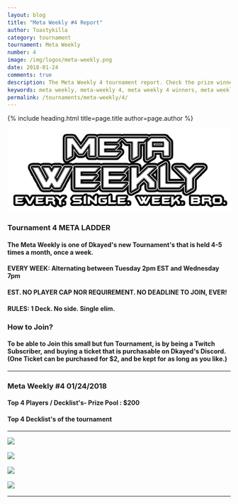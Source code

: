 ```yaml
---
layout: blog
title: "Meta Weekly #4 Report"
author: Toastykilla
category: tournament
tournament: Meta Weekly
number: 4
image: /img/logos/meta-weekly.png
date: 2018-01-24
comments: true
description: The Meta Weekly 4 tournament report. Check the prize winners and their decks here.
keywords: meta weekly, meta-weekly 4, meta weekly 4 winners, meta weekly 4 decks, tournament
permalink: /tournaments/meta-weekly/4/
---
```


{% include heading.html title=page.title author=page.author %}

![](/img/logos/meta-weekly.png)

### Tournament 4 META LADDER 

#### The Meta Weekly is one of Dkayed's new Tournament's that is held 4-5 times a month, once a week.

#### EVERY WEEK: Alternating between Tuesday 2pm EST and Wednesday 7pm

#### EST. NO PLAYER CAP NOR REQUIREMENT. NO DEADLINE TO JOIN, EVER!

#### RULES: 1 Deck. No side. Single elim.

### How to Join?

#### To be able to Join this small but fun Tournament, is by being a Twitch Subscriber, and buying a ticket that is purchasable on Dkayed's Discord.  (One Ticket can be purchased for $2, and be kept for as long as you like.)

----------

### Meta Weekly #4   01/24/2018

#### Top 4 Players /  Decklist's- Prize Pool : $200

#### Top 4 Decklist's of the tournament 

----------

![](https://i.imgur.com/bRr4PI6.png)

![](https://i.imgur.com/Y5WqKwN.png)

![](https://i.imgur.com/E4awXGs.png)

![](https://i.imgur.com/7vWvIaa.png)


----------